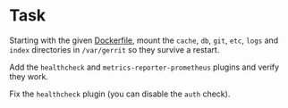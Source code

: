 # Task

Starting with the given [Dockerfile](./Dockerfile), mount the `cache`, `db`, `git`, `etc`, `logs` and `index` directories in
`/var/gerrit` so they survive a restart.

Add the `healthcheck` and `metrics-reporter-prometheus` plugins and verify they work.

Fix the `healthcheck` plugin (you can disable the `auth` check).
